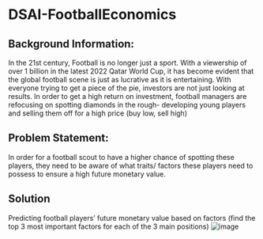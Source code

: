 # DSAI-FootballEconomics

## Background Information:

In the 21st century, Football is no longer just a sport. With a viewership of over 1 billion in the latest 2022 Qatar World Cup, it has become evident that the global football scene is just as lucrative as it is entertaining. With everyone trying to get a piece of the pie, investors are not just looking at results. In order to get a high return on investment, football managers are refocusing on spotting diamonds in the rough- developing young players and selling them off for a high price (buy low, sell high)

## Problem Statement:

In order for a football scout to have a higher chance of spotting these players, they need to be aware of what traits/ factors these players need to possess to ensure a high future monetary value.

## Solution

Predicting football players’ future monetary value based on factors (find the top 3 most important factors for each of the 3 main positions)
![image](https://user-images.githubusercontent.com/79267462/228142455-6b1375c4-ea8b-4fcc-9455-794b8659b49e.png)
